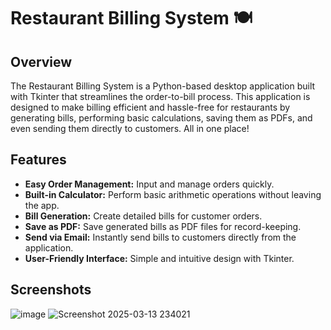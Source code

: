 # Restaurant Billing System 🍽️

## Overview
The Restaurant Billing System is a Python-based desktop application built with Tkinter that streamlines the order-to-bill process. This application is designed to make billing efficient and hassle-free for restaurants by generating bills, performing basic calculations, saving them as PDFs, and even sending them directly to customers. All in one place!

## Features
- **Easy Order Management:** Input and manage orders quickly.
- **Built-in Calculator:** Perform basic arithmetic operations without leaving the app.
- **Bill Generation:** Create detailed bills for customer orders.
- **Save as PDF:** Save generated bills as PDF files for record-keeping.
- **Send via Email:** Instantly send bills to customers directly from the application.
- **User-Friendly Interface:** Simple and intuitive design with Tkinter.


## Screenshots
![image](https://github.com/user-attachments/assets/8b3069d5-ccc2-4680-b2af-c9507a057d77)
![Screenshot 2025-03-13 234021](https://github.com/user-attachments/assets/406f3f07-e855-4f90-a18f-235fca4d9b52)




